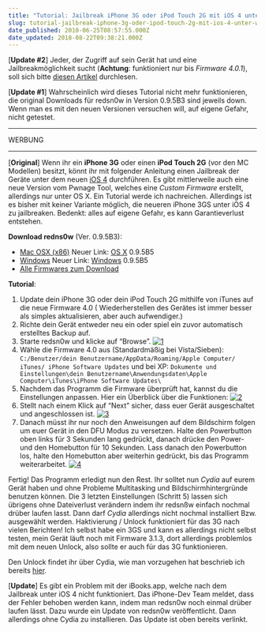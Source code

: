 ```yaml
---
title: "Tutorial: Jailbreak iPhone 3G oder iPod Touch 2G mit iOS 4 unter Windows [Update]"
slug: tutorial-jailbreak-iphone-3g-oder-ipod-touch-2g-mit-ios-4-unter-windows
date_published: 2010-06-25T08:57:55.000Z
date_updated: 2018-08-22T09:38:21.000Z
---
```


[**Update #2**] Jeder, der Zugriff auf sein Gerät hat und eine Jailbreakmöglichkeit sucht (**Achtung**: funktioniert nur bis *Firmware 4.0.1*), soll sich bitte [diesen Artikel](__GHOST_URL__/02/vorgehensweise-zum-neuen-jailbreak-jailbreakme-2-0) durchlesen.

[**Update #1**] Wahrscheinlich wird dieses Tutorial nicht mehr funktionieren, die original Downloads für redsn0w in Version 0.9.5B3 sind jeweils down. Wenn man es mit den neuen Versionen versuchen will, auf eigene Gefahr, nicht getestet.

---

WERBUNG

---

[**Original**] Wenn ihr ein **iPhone 3G** oder einen **iPod Touch 2G** (vor den MC Modellen) besitzt, könnt ihr mit folgender Anleitung einen Jailbreak der Geräte unter dem neuen [iOS 4](__GHOST_URL__/21/ios-4-ist-da) durchführen. Es gibt mittlerweile auch eine neue Version vom Pwnage Tool, welches eine *Custom Firmware* erstellt, allerdings nur unter OS X. Ein Tutorial werde ich nachreichen. Allerdings ist es bisher mit keiner Variante möglich, die neueren iPhone 3GS unter iOS 4 zu jailbreaken. Bedenkt: alles auf eigene Gefahr, es kann Garantieverlust entstehen.

**Download redns0w** (Ver. 0.9.5B3):

- [Mac OSX (x86)](http://sites.google.com/a/iphone-dev.com/files/home/redsn0w_mac_0.9.5b5-4.zip) Neuer Link: [OS X](http://picdump.thafaker.de/2010/07/redsn0w_mac_0.9.5b5-5.zip) 0.9.5B5
- [Windows](http://sites.google.com/a/iphone-dev.com/files/home/redsn0w_win_0.9.5b5-4.zip) Neuer Link: [Windows](http://picdump.thafaker.de/2010/07/redsn0w_win_0.9.5b5-5.zip) 0.9.5B5
- [Alle Firmwares zum Download](http://www.felixbruns.de/iPod/firmware/)

**Tutorial**: 
1. Update dein iPhone 3G oder dein iPod Touch 2G mithilfe von iTunes auf die neue Firmware 4.0 ( Wiederherstellen des Gerätes ist immer besser als simples aktualisieren, aber auch aufwendiger.)
2. Richte dein Gerät entweder neu ein oder spiel ein zuvor automatisch erstelltes Backup auf.
3. Starte redsn0w und klicke auf “Browse”.
[![1](//picdump.thafaker.de/2010/06/1.jpg)](http://picdump.thafaker.de/2010/06/1.jpg)
4. Wähle die Firmware 4.0 aus (Standardmäßig bei Vista/Sieben):
`C:/Benutzer/dein Benutzername/AppData/Roaming/Apple Computer/ iTunes/ iPhone Software Updates`
und bei XP:
`Dokumente und Einstellungen\dein Benutzername\Anwendungsdaten\Apple Computer\iTunes\iPhone Software Updates\`
5. Nachdem das Programm die Firmware überprüft hat, kannst du die Einstellungen anpassen. Hier ein Überblick über die Funktionen:
[![2](//picdump.thafaker.de/2010/06/2.jpg)](http://picdump.thafaker.de/2010/06/2.jpg)
6. Stellt nach einem Klick auf “Next” sicher, dass euer Gerät ausgeschaltet und angeschlossen ist.
[![3](//picdump.thafaker.de/2010/06/3.jpg)](http://picdump.thafaker.de/2010/06/3.jpg)
7. Danach müsst ihr nur noch den Anweisungen auf dem Bildschirm folgen um euer Gerät in den DFU Modus zu versetzen. Halte den Powerbutton oben links für 3 Sekunden lang gedrückt, danach drücke den Power- und den Homebutton für 10 Sekunden. Lass danach den Powerbutton los, halte den Homebutton aber weiterhin gedrückt, bis das Programm weiterarbeitet.
[![4](//picdump.thafaker.de/2010/06/4.jpg)](http://picdump.thafaker.de/2010/06/4.jpg)

Fertig! Das Programm erledigt nun den Rest. Ihr solltet nun *Cydia* auf eurem Gerät haben und ohne Probleme Multitasking und Bildschirmhintergründe benutzen können. Die 3 letzten Einstellungen (Schritt 5) lassen sich übrigens ohne Dateiverlust verändern indem ihr redsnßw einfach nochmal drüber laufen lasst. Dann darf *Cydia* allerdings nicht nochmal installiert Bzw. ausgewählt werden.
Haktivierung / Unlock funktioniert für das 3G nach vielen Berichten! Ich selbst habe ein 3GS und kann es allerdings nicht selbst testen, mein Gerät läuft noch mit Firmware 3.1.3, dort allerdings problemlos mit dem neuen Unlock, also sollte er auch für das 3G funktionieren.

Den Unlock findet ihr über Cydia, wie man vorzugehen hat beschrieb ich bereits [hier](__GHOST_URL__/21/12642).

[**Update**] Es gibt ein Problem mit der iBooks.app, welche nach dem Jailbreak unter iOS 4 nicht funktioniert. Das iPhone-Dev Team meldet, dass der Fehler behoben werden kann, indem man redsn0w noch einmal drüber laufen lässt. Dazu wurde ein Update von redsn0w veröffentlicht. Dann allerdings ohne Cydia zu installieren. Das Update ist oben bereits verlinkt.
